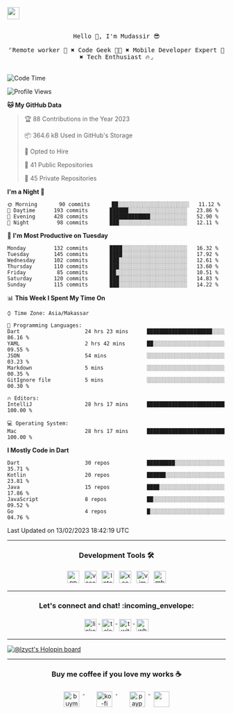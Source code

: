 

<a href = "mailto: hey.mudassir@gmail.com">
<img src="https://github.com/ukieTux/ukieTux/blob/master/open2work.svg"  height=28  /></a>
<br/>
<br/>
<p align="center">
  <samp>
   Hello 👋,  I'm Mudassir 😎
    <br><br>
    ⌜Remote worker 💼 ✖︎ Code Geek 👨‍💻 ✖︎  Mobile Developer Expert 📱 ✖︎ Tech Enthusiast 🔥⌟
  </samp>
<br><br>


<!--START_SECTION:waka-->
![Code Time](http://img.shields.io/badge/Code%20Time-4%2C553%20hrs%2043%20mins-blue)

![Profile Views](http://img.shields.io/badge/Profile%20Views-0-blue)

**🐱 My GitHub Data** 

> 🏆 88 Contributions in the Year 2023
 > 
> 📦 364.6 kB Used in GitHub's Storage 
 > 
> 💼 Opted to Hire
 > 
> 📜 41 Public Repositories 
 > 
> 🔑 45 Private Repositories  
 > 
**I'm a Night 🦉** 

```text
🌞 Morning       90 commits       ██░░░░░░░░░░░░░░░░░░░░░░░   11.12 % 
🌆 Daytime      193 commits       ██████░░░░░░░░░░░░░░░░░░░   23.86 % 
🌃 Evening      428 commits       █████████████░░░░░░░░░░░░   52.90 % 
🌙 Night         98 commits       ███░░░░░░░░░░░░░░░░░░░░░░   12.11 % 

```
📅 **I'm Most Productive on Tuesday** 

```text
Monday         132 commits       ████░░░░░░░░░░░░░░░░░░░░░   16.32 % 
Tuesday        145 commits       ████░░░░░░░░░░░░░░░░░░░░░   17.92 % 
Wednesday      102 commits       ███░░░░░░░░░░░░░░░░░░░░░░   12.61 % 
Thursday       110 commits       ███░░░░░░░░░░░░░░░░░░░░░░   13.60 % 
Friday          85 commits       ██░░░░░░░░░░░░░░░░░░░░░░░   10.51 % 
Saturday       120 commits       ███░░░░░░░░░░░░░░░░░░░░░░   14.83 % 
Sunday         115 commits       ███░░░░░░░░░░░░░░░░░░░░░░   14.22 % 

```


📊 **This Week I Spent My Time On** 

```text
⌚︎ Time Zone: Asia/Makassar

💬 Programming Languages: 
Dart                     24 hrs 23 mins      █████████████████████░░░░   86.16 % 
YAML                     2 hrs 42 mins       ██░░░░░░░░░░░░░░░░░░░░░░░   09.55 % 
JSON                     54 mins             ░░░░░░░░░░░░░░░░░░░░░░░░░   03.23 % 
Markdown                 5 mins              ░░░░░░░░░░░░░░░░░░░░░░░░░   00.35 % 
GitIgnore file           5 mins              ░░░░░░░░░░░░░░░░░░░░░░░░░   00.30 % 

🔥 Editors: 
IntelliJ                 28 hrs 17 mins      █████████████████████████   100.00 % 

💻 Operating System: 
Mac                      28 hrs 17 mins      █████████████████████████   100.00 % 

```

**I Mostly Code in Dart** 

```text
Dart                     30 repos            █████████░░░░░░░░░░░░░░░░   35.71 % 
Kotlin                   20 repos            ██████░░░░░░░░░░░░░░░░░░░   23.81 % 
Java                     15 repos            ████░░░░░░░░░░░░░░░░░░░░░   17.86 % 
JavaScript               8 repos             ██░░░░░░░░░░░░░░░░░░░░░░░   09.52 % 
Go                       4 repos             █░░░░░░░░░░░░░░░░░░░░░░░░   04.76 % 

```



 Last Updated on 13/02/2023 18:42:19 UTC
<!--END_SECTION:waka-->



---

<h3 align="center">Development Tools 🛠</h3>


<p align="center">

  <!-- For more icons please follow  https://github.com/ukieTux/ColoredBadges -->

  <img src="https://github.com/ukieTux/ukieTux/blob/master/assets/npm.svg" alt="npm" style="vertical-align:top;margin:4px" height=28>
  <img src="https://github.com/ukieTux/ukieTux/blob/master/assets/visualstudio_code.svg" alt="vscode" style="vertical-align:top; margin:4px" height=28>
  <img src="https://github.com/ukieTux/ukieTux/blob/master/assets/jetbrains_intellij.svg" alt="Intellij CE" style="vertical-align:top; margin:4px" height=28>
   <img src="https://github.com/ukieTux/ukieTux/blob/master/assets/xcode.svg" alt="xcode" style="vertical-align:top; margin:4px" height=28>
    <img src="https://github.com/ukieTux/ukieTux/blob/master/assets/vim.svg" alt="vim" style="vertical-align:top; margin:4px" height=28>
    
   <img src="https://github.com/ukieTux/ukieTux/blob/master/assets/mac.svg" alt="mbp2018" style="vertical-align:top; margin:4px" height=28>

---

<h3 align="center">Let's connect and chat! :incoming_envelope:</h3>
<p align="center">
  <a href="https://www.linkedin.com/in/mudassir-321462139/" target="_blank">
    <img src="https://github.com/ukieTux/ukieTux/blob/master/assets/linkedin.svg" alt="linkedin" style="vertical-align:top; margin:4px" height=28>
  </a>
  <a href="https://t.me/ukieTux" target="_blank">
    <img src="https://github.com/ukieTux/ukieTux/blob/master/assets/telegram.svg" alt="telegram" style="vertical-align:top; margin:4px" height=28>
  </a>
  <a href="https://twitter.com/ukieTux" target="_blank">
    <img src="https://github.com/ukieTux/ukieTux/blob/master/assets/twitter.svg" alt="twitter" style="vertical-align:top; margin:4px" height=28>
  </a>
  <a href="https://api.whatsapp.com/send?phone=628114441069&text=&source=&data=&app_absent=" target="_blank">
    <img src="https://github.com/ukieTux/ukieTux/blob/master/assets/whatsapp.svg" alt="whatsapp" style="vertical-align:top; margin:4px" height=28>
  </a>
</p>

---
[![@lzyct's Holopin board](https://holopin.me/lzyct)](https://holopin.io/@lzyct)

---
<h3 align="center">Buy me coffee if you love my works ☕️</h3>
<p align="center">
  <a href="https://www.buymeacoffee.com/Lzyct" target="_blank">
    <img src="https://www.buymeacoffee.com/assets/img/guidelines/download-assets-sm-2.svg" alt="buymeacoffe" style="vertical-align:top; margin:8px" height="36">
  </a>&nbsp;&nbsp;&nbsp;&nbsp;
   <a href="https://ko-fi.com/Lzyct" target="_blank">
    <img src="https://help.ko-fi.com/system/photos/3604/0095/9793/logo_circle.png" alt="ko-fi" style="vertical-align:top; margin:8px" height="36">
  </a>&nbsp;&nbsp;&nbsp;&nbsp;
  <a href="https://paypal.me/ukieTux" target="_blank">
    <img src="https://blog.zoom.us/wp-content/uploads/2019/08/paypal.png" alt="paypal" style="vertical-align:top; margin:8px" height="36">
  </a>
  <a href="https://saweria.co/Lzyct" target="_blank">
   <img src="https://1.bp.blogspot.com/-7OuHSxaNk6A/X92QPg8L9kI/AAAAAAAAG0E/lUzKf_uuVP8jCqvXpA7juh_l-TfK2jnbwCLcBGAsYHQ/s16000/SAWERIA.webp" style="vertical-align:top; margin:8px" height="36">
  </a>
</p>
<br><br>
